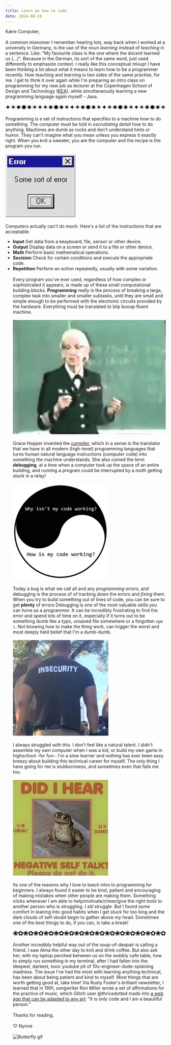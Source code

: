 ```yaml
---
title: Learn me how to code
date: 2024-08-18
---
```


Kære Computer,
\
\
A common misnomer I remember hearing lots, way back when I worked at a university in Germany, is the use of the noun *learning* instead of *teaching* in a sentence. Like: "My favourite class is the one where the docent learned us (...)". Because in the German, its sort of the same word, just used differently to emphasize context. I really like this conceptual mixup! I have been thinking a lot about what it means to learn how to be a programmer recently. How teaching and learning is two sides of the same practise, for me. I get to think it over again while I'm preparing an intro class on programming for my new job as lecturer at the Copenhagen School of Design and Technology ([KEA](https://kea.dk/en/)), while simultaneously learning a new programming language again myself - Java.
\
\
![ascii divider]( /asciidividers/asciidividers-02.png)
\
\
Programming is a set of instructions that specifies to a machine how to do something. The computer must be told in *escrutiating detail* how to do anything. Machines are dumb as rocks and don't understand hints or humor. They can't imagine what you mean unless you express it exactly right. When you knit a sweater, you are the computer and the recipe is the program you run. 
\
\
![Error!]( /posts/error.jpg)
\
\
Computers actually can't do much. Here's a list of the instructions that are acceptable:

- **Input**
   Get data from a keayboard, file, sensor or other device.
- **Output**
   Display data on a screen or send it to a file or other device.
- **Math**
   Perform basic mathematical operations.
- **Secision**
   Check for certain conditions and execute the appropriate code.
- **Repetition**
   Perform an action repeatedly, usually with some variation.
\
\
Every program you've ever used, regardless of how complex or sophisticated it appears, is made up of these small computational building blocks. **Programming** really is the process of breaking a large, complex task into smaller and smaller subtasks, until they are small and simple enough to be performed with the electronic circuits provided by the hardware. Everything must be translated to biip booop fluent machine.
\
\
![Grace Hopper]( /posts/gracehopper.png)
\
\
Grace Hopper invented the [compiler](https://en.wikipedia.org/wiki/Compiler), which in a sense is the translator that we have in all modern (high-level) programming languages that turns human natural language instructions (computer code) into something the machine understands. She also coined the term **debugging**, at a time when a computer took up the space of an entire building, and running a program could be interrupted by a moth getting stuck in a relay! 
\
\
![Why isn't my code working yin and yang]( /posts/whymycode.webp)
\
\
Today a bug is what we call all and any *programming errors*, and debugging is the process of of tracking down the errors and *fixing* them. When you try to build something out of lines of code, you can be sure to get **plenty** of errors Debugging is one of the most valuable skills you can hone as a programmer. It can be incredibly frustrating to find the error and spend lots of time on it, especially if it turns out to be something dumb like a typo, unsaved file somewhere or a forgotten `npm i`. Not knowing how to make the thing work, can trigger the worst and most deeply held belief that I'm a dumb-dumb.
\
\
![Man wearing INSECURITY t-shirt]( /posts/insecurity.webp)
\
\
I always struggled with this. I don't feel like a natural talent. I didn't assemble my own computer when I was a kid, or build my own game in highschool -for fun-. I'm a slow learner and nothing has ever been easy breezy about building this technical career for myself. The only thing I have going for me is stubbornness, and sometimes even that fails me too. 
\
\
![Did I hear negative self talk? Motivational frog is not having it]( /posts/urgreat.webp)
\
\
Its one of the reasons why I love to teach intro to programming for beginners. I always found it easier to be kind, patient and encouraging of making mistakes when other people are making them. Something clicks whenever I am able to help/motivate/cheer/give the right tools to another person who is struggling. I *stil* struggle. But I found some comfort in leaning into good habits when I get stuck for too long and the dark clouds of self-doubt begin to gather above my head. Sometimes one of the best things to do, if you can, is take a break! 
\
\
![ascii divider]( /asciidividers/asciidividers-03.png)
\
\
Another incredibly helpful way out of the soup-of-despair is calling a friend. I saw Alma the other day to knit and drink coffee. But also ask her, with my laptop perched between us on the wobbly cafe table, how to simply run something in my terminal, after I had fallen into the deepest, darkest, toxic youtube pit of 10x-engineer-dude-splaining madness. The issue I've had the most with learning anything technical, has been about being patient and kind to myself. Most things that are worth getting good at, take time! Via Rusty Foster's brilliant newsletter, I learned that in 1991, songwriter Ron Miller wrote a set of affirmations for the practice of music, which Glitch user @thricedotted made into [a web app that can be adapted to any art](https://practice-guide.glitch.me/): "It is only code and I am a beautiful person."
 \
\
Thanks for reading.
\
\
♡ Nynne
\
\
![Butterfly gif](/posts/sommerfugl.gif)

